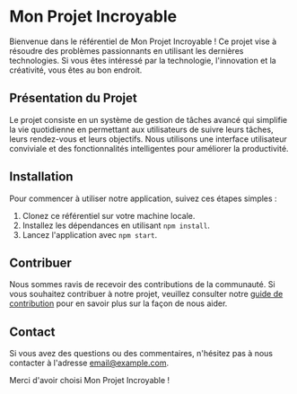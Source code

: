 # Mon Projet Incroyable

Bienvenue dans le référentiel de Mon Projet Incroyable ! Ce projet vise à résoudre des problèmes passionnants en utilisant les dernières technologies. Si vous êtes intéressé par la technologie, l'innovation et la créativité, vous êtes au bon endroit.

## Présentation du Projet

Le projet consiste en un système de gestion de tâches avancé qui simplifie la vie quotidienne en permettant aux utilisateurs de suivre leurs tâches, leurs rendez-vous et leurs objectifs. Nous utilisons une interface utilisateur conviviale et des fonctionnalités intelligentes pour améliorer la productivité.

## Installation

Pour commencer à utiliser notre application, suivez ces étapes simples :

1. Clonez ce référentiel sur votre machine locale.
2. Installez les dépendances en utilisant `npm install`.
3. Lancez l'application avec `npm start`.

## Contribuer

Nous sommes ravis de recevoir des contributions de la communauté. Si vous souhaitez contribuer à notre projet, veuillez consulter notre [guide de contribution](CONTRIBUTING.md) pour en savoir plus sur la façon de nous aider.

## Contact

Si vous avez des questions ou des commentaires, n'hésitez pas à nous contacter à l'adresse email@example.com.

Merci d'avoir choisi Mon Projet Incroyable !
